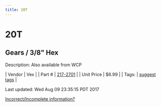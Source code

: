 ```yaml
---
title: 20T
---
```


# 20T
## Gears / 3/8" Hex
Description: 	Also available from WCP 

| Vendor | Vex | 
| Part # | [217-2701](http://www.vexrobotics.com/vexpro/motion/vexpro-gears/3-8-hex-bore.html) | 
| Unit Price | $6.99 | 
| Tags: | [suggest tags](https://docs.google.com/forms/d/e/1FAIpQLSeWyY8v3RgOty-MyWmh9U0iivNYN_molChYyS-0U-o-kOAv_g/viewform) | 

Last updated: Wed Aug 09 23:35:15 PDT 2017

 [Incorrect/Incomplete information?](https://docs.google.com/forms/d/e/1FAIpQLSeWyY8v3RgOty-MyWmh9U0iivNYN_molChYyS-0U-o-kOAv_g/viewform)